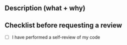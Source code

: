 ## Description (what + why)

## Checklist before requesting a review
- [ ] I have performed a self-review of my code
